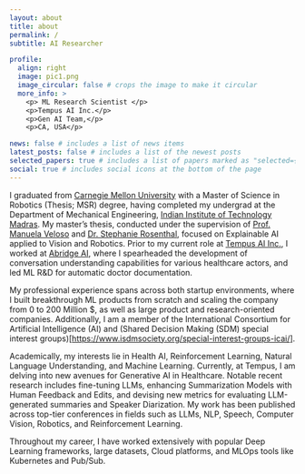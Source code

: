 ```yaml
---
layout: about
title: about
permalink: /
subtitle: AI Researcher

profile:
  align: right
  image: pic1.png
  image_circular: false # crops the image to make it circular
  more_info: >
    <p> ML Research Scientist </p>
    <p>Tempus AI Inc.</p>
    <p>Gen AI Team,</p>
    <p>CA, USA</p>

news: false # includes a list of news items
latest_posts: false # includes a list of the newest posts
selected_papers: true # includes a list of papers marked as "selected={true}"
social: true # includes social icons at the bottom of the page
---
```


I graduated from [Carnegie Mellon University](https://www.cmu.edu/) with a Master of Science in Robotics (Thesis; MSR) degree, having completed my undergrad at the Department of Mechanical Engineering, [Indian Institute of Technology Madras](https://www.iitm.ac.in/). My master’s thesis, conducted under the supervision of [Prof. Manuela Veloso](https://www.cs.cmu.edu/~mmv/) and [Dr. Stephanie Rosenthal](https://www.rosenthalphd.com/), focused on Explainable AI applied to Vision and Robotics. Prior to my current role at [Tempus AI Inc.](https://www.tempus.com/), I worked at [Abridge AI](https://abridge.com/), where I spearheaded the development of conversation understanding capabilities for various healthcare actors, and led ML R&D for automatic doctor documentation.

My professional experience spans across both startup environments, where I built breakthrough ML products from scratch and scaling the company from 0 to 200 Million $, as well as large product and research-oriented companies. Additionally, I am a member of the International Consortium for Artificial Intelligence (AI) and (Shared Decision Making (SDM) special interest groups)[https://www.isdmsociety.org/special-interest-groups-icai/].

Academically, my interests lie in Health AI, Reinforcement Learning, Natural Language Understanding, and Machine Learning. Currently, at Tempus, I am delving into new avenues for Generative AI in Healthcare. Notable recent research includes fine-tuning LLMs, enhancing Summarization Models with Human Feedback and Edits, and devising new metrics for evaluating LLM-generated summaries and Speaker Diarization. My work has been published across top-tier conferences in fields such as LLMs, NLP, Speech, Computer Vision, Robotics, and Reinforcement Learning.

Throughout my career, I have worked extensively with popular Deep Learning frameworks, large datasets, Cloud platforms, and MLOps tools like Kubernetes and Pub/Sub.

<!-- 
<p float="left">
  <img src="assets/img/affiliations/Tempus.png" height="100" />   
  <img src="assets/img/affiliations/CMU-RI.png" height="100" />   
  <img src="assets/img/affiliations/CMU.png" width="100" /> 
  <img src="assets/img/affiliations/dr.jpeg" width="100" /> &nbsp
  <img src="assets/img/affiliations/iitm.jpeg" height="100" /> &nbsp
  <img src="assets/img/affiliations/abridge.png" height="100" />
</p> -->

<!-- ![Tempus](../../assets/img/affiliations/Tempus.png "Tempus"){: height="100px" style="float:left; padding-right:10px; padding-bottom:10px" } -->
<!-- ![CMU RI](assets/img/affiliations/CMU-RI.png "CMU RI"){: height="100px" style="float:left; padding-right:10px; padding-bottom:10px" } ![CMU](assets/img/affiliations/CMU.png "CMU"){: height="100px" style="float:left; padding-right:10px; padding-bottom:10px" } ![Disney Research](assets/img/affiliations/dr.jpeg "Disney Research"){: height="100px" style="float:left; padding-right:10px; padding-bottom:10px" } ![IIT Madras](assets/img/affiliations/iitm.png "IIT Madras"){: height="100px" style="float:left; padding-right:10px; padding-bottom:10px" } ![Abridge AI](assets/img/affiliations/abridge.png "Abridge AI"){: height="100px" style="float:left; padding-right:10px; padding-bottom:10px" } -->


<!-- I am currently working at Tempus Labs. Before that, I worked at Abridge AI. I graduated from <a href="http://www.cmu.edu/" target="_blank">Carnegie Mellon University</a> with a Master of Science in Robotics (Thesis; MSR) degree. My master's thesis with <a href="http://www.cs.cmu.edu/~mmv/">Prof. Manuela Veloso</a>, and <a href="http://www.rosenthalphd.com/">Dr. Stephanie Rosenthal </a> was on Explainable AI applied to Vision and Robotics. I completed my undergrad at the Department of Mechanical Engineering, <a href="http://www.iitm.ac.in/" target="_blank">Indian Institute of Technology Madras</a>. -->

<!-- I am an experienced product builder and ML researcher. I have built breakthrough ML products from scratch at a startup (0 to 200M $) and worked at large product and research-oriented companies. -->
<!-- I am also a member of the International Consortium for Artificial Intelligence (AI) and Shared Decision Making (SDM) <a href="https://www.isdmsociety.org/special-interest-groups-icai/">special interest groups</a> -->

<!-- My main academic interests are in Reinforcement Learning, Natural language Understanding, and Machine Learning. In addition, I have worked on Explainable AI, Computer Vision, and Planning. I just joined Tempus to explore new avenues for Generative AI in Healthcare. At Abridge, I developed a first-of-its-kind conversation understanding capabilities for various healthcare actors. I created and led ML R&D for Abridge's automatic doctor documentation product. The product generates accurate clinical notes using clinical conversations with generative AI.

I have publications across areas like LLMs, NLP, Speech, Computer Vision, Robotics, and Reinforcement Learning at top-tier conferences. Some of my recent interesting research works includes improving summarization models with human-edit information and developing custom metrics to evaluate LLM summaries. I have worked with popular Deep Learning frameworks, large data sets, Cloud platforms, and MLOps tools like Kubernetes, and Pub/Sub.

Recent work: Fine-tunning LLMs, improving Summarization Models with Human Feedback and Edits, developing new metrics to evaluate LLM-generated summaries and Speaker Diarization -->